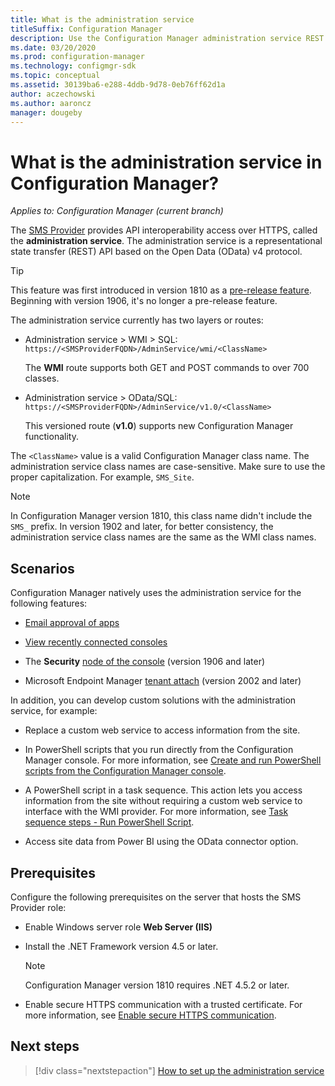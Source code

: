 ```yaml
---
title: What is the administration service
titleSuffix: Configuration Manager
description: Use the Configuration Manager administration service REST API to interact with the site over an HTTPS OData connection.
ms.date: 03/20/2020
ms.prod: configuration-manager
ms.technology: configmgr-sdk
ms.topic: conceptual
ms.assetid: 30139ba6-e288-4ddb-9d78-0eb76ff62d1a
author: aczechowski
ms.author: aaroncz
manager: dougeby
---
```


# What is the administration service in Configuration Manager?

*Applies to: Configuration Manager (current branch)*

The [SMS Provider](/configmgr/core/plan-design/hierarchy/plan-for-the-sms-provider) provides API interoperability access over HTTPS, called the **administration service**. The administration service is a representational state transfer (REST) API based on the Open Data (OData) v4 protocol.

> [!Tip]  
> This feature was first introduced in version 1810 as a [pre-release feature](/sccm/core/servers/manage/pre-release-features). Beginning with version 1906, it's no longer a pre-release feature.  

The administration service currently has two layers or routes:

- Administration service > WMI > SQL: `https://<SMSProviderFQDN>/AdminService/wmi/<ClassName>`

    The **WMI** route supports both GET and POST commands to over 700 classes.

- Administration service > OData/SQL: `https://<SMSProviderFQDN>/AdminService/v1.0/<ClassName>`

    This versioned route (**v1.0**) supports new Configuration Manager functionality.

The `<ClassName>` value is a valid Configuration Manager class name. The administration service class names are case-sensitive. Make sure to use the proper capitalization. For example, `SMS_Site`.

> [!NOTE]
> In Configuration Manager version 1810, this class name didn't include the `SMS_` prefix. In version 1902 and later, for better consistency, the administration service class names are the same as the WMI class names.

## Scenarios

Configuration Manager natively uses the administration service for the following features:

- [Email approval of apps](/configmgr/apps/deploy-use/app-approval#bkmk_email-approve)

- [View recently connected consoles](/configmgr/core/servers/manage/admin-console#bkmk_viewconnected)

- The **Security** [node of the console](/configmgr/develop/adminservice/set-up#bkmk_console) (version 1906 and later)

- Microsoft Endpoint Manager [tenant attach](/configmgr/tenant-attach/device-sync-actions) (version 2002 and later)

<!-- - Community Hub -->

In addition, you can develop custom solutions with the administration service, for example:

- Replace a custom web service to access information from the site.

- In PowerShell scripts that you run directly from the Configuration Manager console. For more information, see [Create and run PowerShell scripts from the Configuration Manager console](/configmgr/apps/deploy-use/create-deploy-scripts).

- A PowerShell script in a task sequence. This action lets you access information from the site without requiring a custom web service to interface with the WMI provider. For more information, see [Task sequence steps - Run PowerShell Script](/configmgr/osd/understand/task-sequence-steps#BKMK_RunPowerShellScript).

- Access site data from Power BI using the OData connector option.

## Prerequisites

Configure the following prerequisites on the server that hosts the SMS Provider role:

- Enable Windows server role **Web Server (IIS)**

- Install the .NET Framework version 4.5 or later.

    > [!NOTE]
    > Configuration Manager version 1810 requires .NET 4.5.2 or later.

- Enable secure HTTPS communication with a trusted certificate. For more information, see [Enable secure HTTPS communication](/configmgr/develop/adminservice/set-up#bkmk_https).

## Next steps

> [!div class="nextstepaction"]
> [How to set up the administration service](/configmgr/develop/adminservice/set-up)
